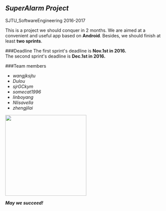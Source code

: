 ## *SuperAlarm Project*
SJTU_SoftwareEngineering 2016-2017

This is a project we should conquer in 2 months. 
We are aimed at a convenient and useful app based on **Android**.
Besides, we should finish at least **two sprints**.

###Deadline
The first sprint's deadline is **Nov.1st in 2016.**    
The second sprint's deadline is **Dec.1st in 2016.**

###Team members
*  *wangjksjtu*
*  *Dulou* 
*  *sjrGCkym*  
*  *somecat1996*    
*  *linboyang*   
*  *NIisavella*   
*  *zhengjilai*

<a href="https://github.com/wangjksjtu/SuperAlarm/">
<img src="https://raw.githubusercontent.com/wangjksjtu/SuperAlarm/master/alarm.jpg" width=256 height=256 />
</a>

***May we succeed!***
